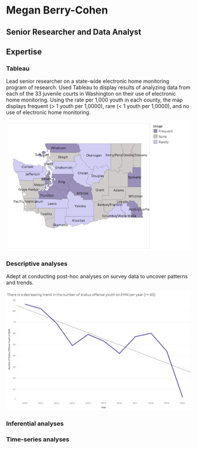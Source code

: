# Megan Berry-Cohen
## Senior Researcher and Data Analyst

## Expertise

### Tableau
Lead senior researcher on a state-wide electronic home monitoring program of research. Used Tableau to display results of analyzing data from each of the 33 juvenile courts in Washington on their use of electronic home monitoring. Using the rate per 1,000 youth in each county, the map displays frequent (> 1 youth per 1,0000), rare (< 1 youth per 1,0000), and no use of electronic home monitoring. 

![Usage map](/assets/EHM.png)

### Descriptive analyses
Adept at conducting post-hoc analyses on survey data to uncover patterns and trends. 

![Line graph](/assets/Picture1.png)

### Inferential analyses 

### Time-series analyses 

